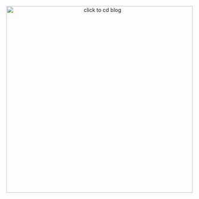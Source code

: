 <!--

[![Hits](https://hits.seeyoufarm.com/api/count/incr/badge.svg?url=https%3A%2F%2Fgithub.com/ukunV](https://hits.seeyoufarm.com) 
[![Repos Badge](https://badges.pufler.dev/repos/ukunV)](https://badges.pufler.dev)
[![Github Badge](http://img.shields.io/badge/-github-black?style=flat-square&logo=github&logoColor=white&link=https:https://github.com/ukunV/)](https://github.com/ukunV/)

![Lines of code](https://img.shields.io/badge/From%20Hello%20World%20I%27ve%20Written-3.9%20million%20lines%20of%20code-blue)
-->

<!--  -->

<p align="center">
  <a href="https://ukunv.tistory.com/">
    <img target="_blank" alt="click to cd blog" width="500">
  </a>
</p>

<!--START_SECTION:waka-->

<!--END_SECTION:waka-->


<!--
**ukunV/ukunV** is a ✨ _special_ ✨ repository because its `README.md` (this file) appears on your GitHub profile.

Here are some ideas to get you started:

- 🔭 I’m currently working on ...
- 🌱 I’m currently learning ...
- 👯 I’m looking to collaborate on ...
- 🤔 I’m looking for help with ...
- 💬 Ask me about ...
- 📫 How to reach me: ...
- 😄 Pronouns: ...
- ⚡ Fun fact: ...
-->
